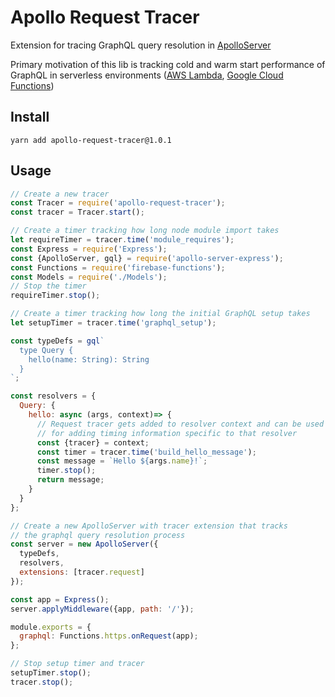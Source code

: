 # Apollo Request Tracer
Extension for tracing GraphQL query resolution in [ApolloServer](https://github.com/apollographql/apollo-server)

Primary motivation of this lib is tracking cold and warm start performance of GraphQL in serverless environments ([AWS Lambda](https://aws.amazon.com/Lambda/serverless), [Google Cloud Functions](https://cloud.google.com/functions/))

## Install
```
yarn add apollo-request-tracer@1.0.1
```

## Usage
```js
// Create a new tracer
const Tracer = require('apollo-request-tracer');
const tracer = Tracer.start();

// Create a timer tracking how long node module import takes
let requireTimer = tracer.time('module_requires');
const Express = require('Express');
const {ApolloServer, gql} = require('apollo-server-express');
const Functions = require('firebase-functions');
const Models = require('./Models');
// Stop the timer
requireTimer.stop();

// Create a timer tracking how long the initial GraphQL setup takes
let setupTimer = tracer.time('graphql_setup');

const typeDefs = gql`
  type Query {
    hello(name: String): String
  }
`;

const resolvers = {
  Query: {
    hello: async (args, context)=> {
      // Request tracer gets added to resolver context and can be used
      // for adding timing information specific to that resolver
      const {tracer} = context;
      const timer = tracer.time('build_hello_message');
      const message = `Hello ${args.name}!`;
      timer.stop();
      return message;
    }
  }
};

// Create a new ApolloServer with tracer extension that tracks
// the graphql query resolution process
const server = new ApolloServer({
  typeDefs,
  resolvers,
  extensions: [tracer.request]
});

const app = Express();
server.applyMiddleware({app, path: '/'});

module.exports = {
  graphql: Functions.https.onRequest(app);
};

// Stop setup timer and tracer
setupTimer.stop();
tracer.stop();
```
